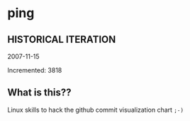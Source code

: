 # ping

## HISTORICAL ITERATION
2007-11-15

Incremented: 3818

## What is this?? 
Linux skills to hack the github commit visualization chart `;-)`
